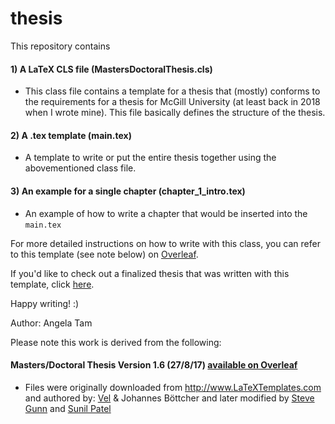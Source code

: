 # thesis

This repository contains 
#### 1) A LaTeX CLS file (MastersDoctoralThesis.cls)
* This class file contains a template for a thesis that (mostly) conforms to the requirements for a thesis for McGill University (at least back in 2018 when I wrote mine). This file basically defines the structure of the thesis.
#### 2) A .tex template (main.tex)
* A template to write or put the entire thesis together using the abovementioned class file.
#### 3) An example for a single chapter (chapter_1_intro.tex)
* An example of how to write a chapter that would be inserted into the `main.tex`

For more detailed instructions on how to write with this class, you can refer to this template (see note below) on [Overleaf](https://www.overleaf.com/latex/templates/template-for-a-masters-slash-doctoral-thesis/mkzrzktcbzfl).

If you'd like to check out a finalized thesis that was written with this template, click [here](http://digitool.Library.McGill.CA:80/R/-?func=dbin-jump-full&object_id=160752&silo_library=GEN01).

Happy writing! :)

Author: Angela Tam

Please note this work is derived from the following:
#### Masters/Doctoral Thesis Version 1.6 (27/8/17) [available on Overleaf](https://www.overleaf.com/latex/templates/template-for-a-masters-slash-doctoral-thesis/mkzrzktcbzfl)
- Files were originally downloaded from http://www.LaTeXTemplates.com and authored by: [Vel](vel@latextemplates.com) & Johannes Böttcher and later modified by [Steve Gunn](http://users.ecs.soton.ac.uk/srg/softwaretools/document/templates/) and [Sunil Patel](http://www.sunilpatel.co.uk/thesis-template/)


